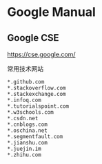 # Google Manual

## Google CSE

https://cse.google.com/

常用技术网站

```
*.github.com
*.stackoverflow.com
*.stackexchange.com
*.infoq.com
*.tutorialspoint.com
*.w3schools.com
*.csdn.net
*.cnblogs.com
*.oschina.net
*.segmentfault.com
*.jianshu.com
*.juejin.im
*.zhihu.com
```